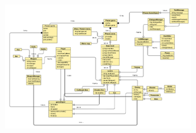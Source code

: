 ![diagrama UML](https://raw.githubusercontent.com/MattCastUCM/Death-Station-Nightmare-Studio/main/documents/UML.png)
